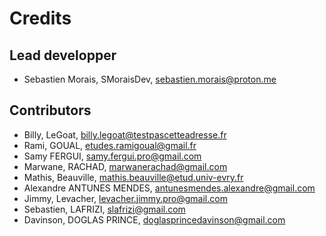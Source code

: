 # Credits

## Lead developper

- Sebastien Morais, SMoraisDev, sebastien.morais@proton.me

## Contributors

- Billy, LeGoat, billy.legoat@testpascetteadresse.fr
- Rami, GOUAL, etudes.ramigoual@gmail.fr
- Samy FERGUI, samy.fergui.pro@gmail.com
- Marwane, RACHAD, marwanerachad@gmail.com
- Mathis, Beauville, mathis.beauville@etud.univ-evry.fr
- Alexandre ANTUNES MENDES, antunesmendes.alexandre@gmail.com
- Jimmy, Levacher, levacher.jimmy.pro@gmail.com
- Sebastien, LAFRIZI, slafrizi@gmail.com
- Davinson, DOGLAS PRINCE, doglasprincedavinson@gmail.com

